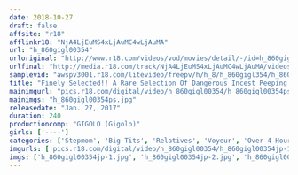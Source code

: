 ```yaml
---
date: 2018-10-27
draft: false
affsite: "r18"
afflinkr18: "NjA4LjEuMS4xLjAuMC4wLjAuMA"
url: "h_860gigl00354"
urloriginal: "http://www.r18.com/videos/vod/movies/detail/-/id=h_860gigl00354"
urlfinal: "http://media.r18.com/track/NjA4LjEuMS4xLjAuMC4wLjAuMA/videos/vod/movies/detail/-/id=h_860gigl00354"
samplevid: "awspv3001.r18.com/litevideo/freepv/h/h_8/h_860gigl354/h_860gigl354_dmb_w.mp4"
title: "Finely Selected!! A Rare Selection Of Dangerous Incest Peeping Videos From A Love Hotel 24 Hours/13 Couples"
mainimgurl: "pics.r18.com/digital/video/h_860gigl00354/h_860gigl00354ps.jpg"
mainimgs: "h_860gigl00354ps.jpg"
releasedate: "Jan. 27, 2017"
duration: 240
productioncomp: "GIGOLO (Gigolo)"
girls: ['----']
categories: ['Stepmom', 'Big Tits', 'Relatives', 'Voyeur', 'Over 4 Hours', 'Hi-Def']
imgurls: ['pics.r18.com/digital/video/h_860gigl00354/h_860gigl00354jp-1.jpg', 'pics.r18.com/digital/video/h_860gigl00354/h_860gigl00354jp-2.jpg', 'pics.r18.com/digital/video/h_860gigl00354/h_860gigl00354jp-3.jpg', 'pics.r18.com/digital/video/h_860gigl00354/h_860gigl00354jp-4.jpg', 'pics.r18.com/digital/video/h_860gigl00354/h_860gigl00354jp-5.jpg', 'pics.r18.com/digital/video/h_860gigl00354/h_860gigl00354jp-6.jpg', 'pics.r18.com/digital/video/h_860gigl00354/h_860gigl00354jp-7.jpg', 'pics.r18.com/digital/video/h_860gigl00354/h_860gigl00354jp-8.jpg', 'pics.r18.com/digital/video/h_860gigl00354/h_860gigl00354jp-9.jpg', 'pics.r18.com/digital/video/h_860gigl00354/h_860gigl00354jp-10.jpg', 'pics.r18.com/digital/video/h_860gigl00354/h_860gigl00354jp-11.jpg', 'pics.r18.com/digital/video/h_860gigl00354/h_860gigl00354jp-12.jpg', 'pics.r18.com/digital/video/h_860gigl00354/h_860gigl00354jp-13.jpg', 'pics.r18.com/digital/video/h_860gigl00354/h_860gigl00354jp-14.jpg', 'pics.r18.com/digital/video/h_860gigl00354/h_860gigl00354jp-15.jpg', 'pics.r18.com/digital/video/h_860gigl00354/h_860gigl00354jp-16.jpg', 'pics.r18.com/digital/video/h_860gigl00354/h_860gigl00354jp-17.jpg', 'pics.r18.com/digital/video/h_860gigl00354/h_860gigl00354jp-18.jpg', 'pics.r18.com/digital/video/h_860gigl00354/h_860gigl00354jp-19.jpg', 'pics.r18.com/digital/video/h_860gigl00354/h_860gigl00354jp-20.jpg']
imgs: ['h_860gigl00354jp-1.jpg', 'h_860gigl00354jp-2.jpg', 'h_860gigl00354jp-3.jpg', 'h_860gigl00354jp-4.jpg', 'h_860gigl00354jp-5.jpg', 'h_860gigl00354jp-6.jpg', 'h_860gigl00354jp-7.jpg', 'h_860gigl00354jp-8.jpg', 'h_860gigl00354jp-9.jpg', 'h_860gigl00354jp-10.jpg', 'h_860gigl00354jp-11.jpg', 'h_860gigl00354jp-12.jpg', 'h_860gigl00354jp-13.jpg', 'h_860gigl00354jp-14.jpg', 'h_860gigl00354jp-15.jpg', 'h_860gigl00354jp-16.jpg', 'h_860gigl00354jp-17.jpg', 'h_860gigl00354jp-18.jpg', 'h_860gigl00354jp-19.jpg', 'h_860gigl00354jp-20.jpg']
---
```

